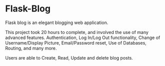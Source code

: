 # Flask-Blog

Flask blog is an elegant blogging web application. 

This project took 20 hours to complete, and involved the use of many advanced features. Authentication, Log In/Log Out functionality, Change of Username/Display Picture, Email/Password reset, Use of Databases, Routing, and many more. 

Users are able to Create, Read, Update and delete blog posts. 
